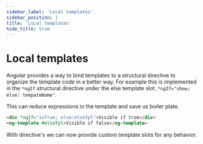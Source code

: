 ```yaml
---
sidebar_label: 'Local templates'
sidebar_position: 1
title: 'Local templates'
hide_title: true
---
```


# Local templates

Angular provides a way to bind templates to a structural directive to organize the template code in a better way.
For example this is implemented in the `*ngIf` structural directive under the else template slot. `*ngIf="show; else: tempateName"`.

This can reduce expressions in the template and save us boiler plate.

```html
<div *ngIf="isTrue; else:elseTpl">Visible if true</div>
<ng-template #elseTpl>Visible if false</ng-template>
```

With directive's we can now provide custom template slots for any behavior.
